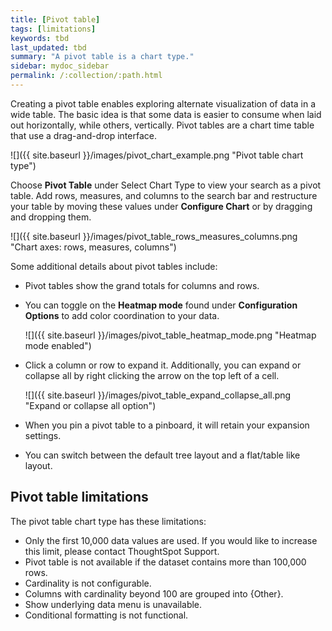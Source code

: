 ```yaml
---
title: [Pivot table]
tags: [limitations]
keywords: tbd
last_updated: tbd
summary: "A pivot table is a chart type."
sidebar: mydoc_sidebar
permalink: /:collection/:path.html
---
```

Creating a pivot table enables exploring alternate visualization of data in a
wide table. The basic idea is that some data is easier to consume when laid out
horizontally, while others, vertically. Pivot tables are a chart time table that
use a drag-and-drop interface.  

 ![]({{ site.baseurl }}/images/pivot_chart_example.png "Pivot table chart type")

Choose **Pivot Table** under Select Chart Type to view your search as a pivot
table. Add rows, measures, and columns to the search bar and restructure your
table by moving these values under **Configure Chart** or by dragging and
dropping them.

 ![]({{ site.baseurl }}/images/pivot_table_rows_measures_columns.png "Chart axes: rows, measures, columns")

Some additional details about pivot tables include:

-   Pivot tables show the grand totals for columns and rows.
-   You can toggle on the **Heatmap mode** found under **Configuration Options** to add color coordination to your data.

     ![]({{ site.baseurl }}/images/pivot_table_heatmap_mode.png "Heatmap mode enabled")

-   Click a column or row to expand it. Additionally, you can expand or collapse all by right clicking the arrow on the top left of a cell.

     ![]({{ site.baseurl }}/images/pivot_table_expand_collapse_all.png "Expand or collapse all option")

-   When you pin a pivot table to a pinboard, it will retain your expansion settings.
-   You can switch between the default tree layout and a flat/table like layout.



## Pivot table limitations

The pivot table chart type has these limitations:

- Only the first 10,000 data values are used. If you would like to increase this limit, please contact ThoughtSpot Support.
- Pivot table is not available if the dataset contains more than 100,000 rows.
- Cardinality is not configurable.
- Columns with cardinality beyond 100 are grouped into \{Other\}.
- Show underlying data menu is unavailable.
- Conditional formatting is not functional.
